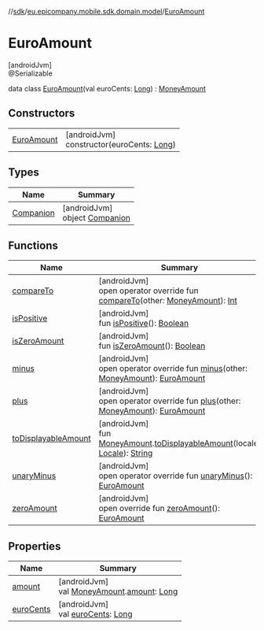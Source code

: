 //[sdk](../../../index.md)/[eu.epicompany.mobile.sdk.domain.model](../index.md)/[EuroAmount](index.md)

# EuroAmount

[androidJvm]\
@Serializable

data class [EuroAmount](index.md)(val euroCents: [Long](https://kotlinlang.org/api/latest/jvm/stdlib/kotlin/-long/index.html)) : [MoneyAmount](../-money-amount/index.md)

## Constructors

| | |
|---|---|
| [EuroAmount](-euro-amount.md) | [androidJvm]<br>constructor(euroCents: [Long](https://kotlinlang.org/api/latest/jvm/stdlib/kotlin/-long/index.html)) |

## Types

| Name | Summary |
|---|---|
| [Companion](-companion/index.md) | [androidJvm]<br>object [Companion](-companion/index.md) |

## Functions

| Name | Summary |
|---|---|
| [compareTo](compare-to.md) | [androidJvm]<br>open operator override fun [compareTo](compare-to.md)(other: [MoneyAmount](../-money-amount/index.md)): [Int](https://kotlinlang.org/api/latest/jvm/stdlib/kotlin/-int/index.html) |
| [isPositive](../-money-amount/is-positive.md) | [androidJvm]<br>fun [isPositive](../-money-amount/is-positive.md)(): [Boolean](https://kotlinlang.org/api/latest/jvm/stdlib/kotlin/-boolean/index.html) |
| [isZeroAmount](../-money-amount/is-zero-amount.md) | [androidJvm]<br>fun [isZeroAmount](../-money-amount/is-zero-amount.md)(): [Boolean](https://kotlinlang.org/api/latest/jvm/stdlib/kotlin/-boolean/index.html) |
| [minus](minus.md) | [androidJvm]<br>open operator override fun [minus](minus.md)(other: [MoneyAmount](../-money-amount/index.md)): [EuroAmount](index.md) |
| [plus](plus.md) | [androidJvm]<br>open operator override fun [plus](plus.md)(other: [MoneyAmount](../-money-amount/index.md)): [EuroAmount](index.md) |
| [toDisplayableAmount](../to-displayable-amount.md) | [androidJvm]<br>fun [MoneyAmount](../-money-amount/index.md).[toDisplayableAmount](../to-displayable-amount.md)(locale: [Locale](https://developer.android.com/reference/kotlin/java/util/Locale.html)): [String](https://kotlinlang.org/api/latest/jvm/stdlib/kotlin/-string/index.html) |
| [unaryMinus](unary-minus.md) | [androidJvm]<br>open operator override fun [unaryMinus](unary-minus.md)(): [EuroAmount](index.md) |
| [zeroAmount](zero-amount.md) | [androidJvm]<br>open override fun [zeroAmount](zero-amount.md)(): [EuroAmount](index.md) |

## Properties

| Name | Summary |
|---|---|
| [amount](../amount.md) | [androidJvm]<br>val [MoneyAmount](../-money-amount/index.md).[amount](../amount.md): [Long](https://kotlinlang.org/api/latest/jvm/stdlib/kotlin/-long/index.html) |
| [euroCents](euro-cents.md) | [androidJvm]<br>val [euroCents](euro-cents.md): [Long](https://kotlinlang.org/api/latest/jvm/stdlib/kotlin/-long/index.html) |
